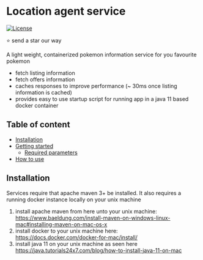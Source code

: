 # Location agent service
[![License](https://img.shields.io/badge/License-Apache%202.0-blue.svg)](https://opensource.org/licenses/Apache-2.0)

:star: send a star our way

A light weight, containerized pokemon information service for you favourite pokemon

* fetch listing information
* fetch offers information
* caches responses to improve performance (~ 30ms once listing information is cached)
* provides easy to use startup script for running app in a java 11 based docker container

## Table of content

- [Installation](#installation)
- [Getting started](#setup)
    - [Required parameters](#parameters)
- [How to use](#usage)

## Installation

Services require that apache maven 3+ be installed. It also requires a running docker instance locally on your unix machine

1. install apache maven from here unto your unix machine: https://www.baeldung.com/install-maven-on-windows-linux-mac#installing-maven-on-mac-os-x
2. install docker to your unix machine here: https://docs.docker.com/docker-for-mac/install/
3. install java 11 on your unix machine as seen here https://java.tutorials24x7.com/blog/how-to-install-java-11-on-mac
